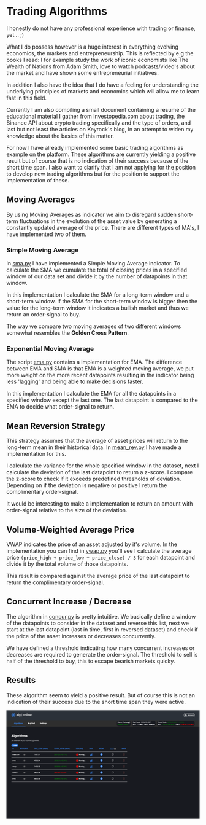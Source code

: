 # Trading Algorithms

I honestly do not have any professional experience with trading or finance, yet... ;)

What I do possess however is a huge interest in everything evolving economics, the markets and entrepreneurship. This is reflected by e.g the books I read: I for example study the work of iconic economists like The Wealth of Nations from Adam Smith, love to watch podcasts/video's about the market and have shown some entrepreneurial initiatives.

In addition I also have the idea that I do have a feeling for understanding the underlying principles of markets and economics which will allow me to learn fast in this field.

Currently I am also compiling a small document containing a resume of the educational material I gather from Investopedia.com about trading, the Binance API about crypto trading specifically and the type of orders, and last but not least the articles on Keyrock's blog, in an attempt to widen my knowledge about the basics of this matter.

For now I have already implemented some basic trading algorithms as example on the platform. These algorithms are currently yielding a positive result but of course that is no indication of their success because of the short time span. I also want to clarify that I am not applying for the position to develop new trading algorithms but for the position to support the implementation of these.

## Moving Averages
By using Moving Averages as indicator we aim to disregard sudden short-term fluctuations in the evolution of the asset value by generating a constantly updated average of the price. There are different types of MA's, I have implemented two of them.

### Simple Moving Average

In [sma.py](sma.py) I have implemented a Simple Moving Average indicator. To calculate the SMA we cumulate the total of closing prices in a specified window of our data set and divide it by the number of datapoints in that window.

In this implementation I calculate the SMA for a long-term window and a short-term window. If the SMA for the short-term window is bigger then the value for the long-term window it indicates a bullish market and thus we return an order-signal to buy.

The way we compare two moving averages of two different windows somewhat resembles the **Golden Cross Pattern**.

### Exponential Moving Average
The script [ema.py](ema.py) contains a implementation for EMA. The difference between EMA and SMA is that EMA is a weighted moving average, we put more weight on the more recent datapoints resulting in the indicator being less 'lagging' and being able to make decisions faster.

In this implementation I calculate the EMA for all the datapoints in a specified window except the last one. The last datapoint is compared to the EMA to decide what order-signal to return.

## Mean Reversion Strategy
This strategy assumes that the average of asset prices will return to the long-term mean in their historical data. In [mean_rev.py](mean_rev.py) I have made a implementation for this.

I calculate the variance for the whole specified window in the dataset, next I calculate the deviation of the last datapoint to return a z-score. I compare the z-score to check if it exceeds predefined thresholds of deviation. Depending on if the deviation is negative or positive I return the complimentary order-signal.

It would be interesting to make a implementation to return an amount with order-signal relative to the size of the deviation.

## Volume-Weighted Average Price
VWAP indicates the price of an asset adjusted by it's volume. In the implementation you can find in [vwap.py](vwap.py) you'll see I calculate the average price `(price_high + price_low + price_close) / 3` for each datapoint and divide it by the total volume of those datapoints.

This result is compared against the average price of the last datapoint to return the complimentary order-signal.

## Concurrent Increase / Decrease
The algorithm in [concur.py](concur.py) is pretty intuitive. We basically define a window of the datapoints to consider in the dataset and reverse this list, next we start at the last datapoint (last in time, first in reversed dataset) and check if the price of the asset increases or decreases concurrently. 

We have defined a threshold indicating how many concurrent increases or decreases are required to generate the order-signal. The threshold to sell is half of the threshold to buy, this to escape bearish markets quicky.


## Results

These algorithm seem to yield a positive result. But of course this is not an indication of their success due to the short time span they were active.

![Algorithm results](results.png)
